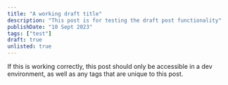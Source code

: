 ```yaml
---
title: "A working draft title"
description: "This post is for testing the draft post functionality"
publishDate: "10 Sept 2023"
tags: ["test"]
draft: true
unlisted: true
---
```


If this is working correctly, this post should only be accessible in a dev environment, as well as any tags that are unique to this post.
